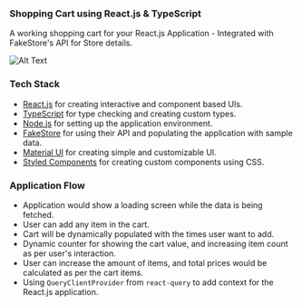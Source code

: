 ### Shopping Cart using React.js & TypeScript

A working shopping cart for your React.js Application - Integrated with FakeStore's API for Store details. 

![Alt Text](https://github.com/mansi-manhas/Shopping-Cart-React-TypeScript/blob/main/ezgif.com-gif-maker%20(1).gif)

### Tech Stack

- [React.js](https://reactjs.org/) for creating interactive and component based UIs.
- [TypeScript](https://www.typescriptlang.org/) for type checking and creating custom types.
- [Node.js](https://nodejs.org/en/) for setting up the application environment.
- [FakeStore](https://fakestoreapi.com/) for using their API and populating the application with sample data.
- [Material UI](https://mui.com/) for creating simple and customizable UI.
- [Styled Components](https://styled-components.com/) for creating custom components using CSS.

### Application Flow

- Application would show a loading screen while the data is being fetched.
- User can add any item in the cart. 
- Cart will be dynamically populated with the times user want to add.
- Dynamic counter for showing the cart value, and increasing item count as per user's interaction.
- User can increase the amount of items, and total prices would be calculated as per the cart items.
- Using `QueryClientProvider` from `react-query` to add context for the React.js application.
